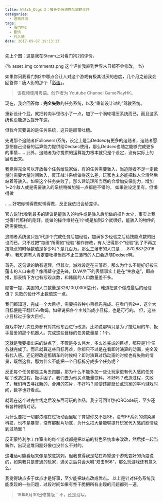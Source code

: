 ```yaml
---
title: Watch_Dogs 2：被任务系统拖后腿的佳作
categories:
  - 游戏评测
tags:
  - 看门狗2
  - 剧情
  - 代入感
date: 2017-09-07 19:13:13
---
```


先上个图：这是我在Steam上对看门狗2的评价。

{% asset_img comments.png 这个评价我直到世界末日都不会修改。 %}

如果你问我看门狗2中哪点会让人对这个游戏有极其讨厌的态度，几个月之前我会回答你：唐人街的那个「[彩蛋](https://www.youtube.com/watch?v=gc7dvEBAOOg)」。 

> 该视频使用粤语。创作者为 Youtube Channel GamePlayHK。

现在，我会回答你：**完全失败**的任务系统，以及“重新设计过的”驾驶系统。

重新设计个屁，就把转向半径改小了一点，加了一个涡轮增压系统而已，而且这系统也没能怎么提升车速。

但我今天要说的是任务系统，这只是顺带吐槽。

先说那个追随者(Followers)系统，设定上是当Dedsec有更多的追随者，追随者愿意把自己设备的运算能力提供给Dedsec使用，那么Dedsec也随之能够完成更多的事情…… 此外，追随者为你提供的运算能力根本就只是个设定，没有实际上的展现出来。

我觉得完全可以开放每个任务给玩家做，有的任务需要骇入，当追随者不足一定数量时需要大量时间骇入，反正战斗系统做得这么差，玩家也未必能把敌人全清然后站着等骇入。如果这个任务失败了，那么建筑理所当然的会增加安保能力，增加1~2个敌人或是需要骇入的系统稍微加强一点都是不错的。 如果说设定里有，但懒得做

 ……好吧你懒得做就懒得做，反正我依旧会给差评。

官方说1代收到最多的建议是能骇入的物件或是骇入后能做的操作太少，事实上我觉得1代那样的刚好。能做的操作维持在1个或是加到2个就很好，能骇入的物件的确需要增加。

追随者系统这只是1代那个完成任务后加经验，加满多少经验之后给技能点数的旧设而已，只不过把“每级”所需的“经验”稍作修改，有人记得那个“经验”到了不再加技能点的时候数值是多少吗？是几百万。那么三藩市的人口是……870,887(2016年)，我知道有人肯定要吐槽当然不止三藩市的人口会追随Dedsec啊。

首先，这句话的确有道理，但其次，游戏设定在三藩市，那么为什么不能好好按三藩市的人口来呢？像隔壁守望先锋，D.VA坐下的表情事实上是在“生放送”，即直播，那表情下方也有写观众数，和韩国的人口数量差不多。

顺带一提，美国的人口数量是326,100,000(估计)，难道把这个做成最后的经验值？ 失败的设计不止数值这一点。

我们都知道，完成一个大目标，需要把各种小目标先完成。在看门狗2中，这个大目标便是干翻(?)布鲁姆。如果说把各个主线当成小目标，也是可行的。 但，这些小目标过于像大目标。

游戏中好几次任务都有对其他东西进行改造，比如说那辆只是为了撞烂用的车、扳手最爱的那个机器人。完成这些目标的任务数量是：1个。

这就是我要指出来的缺点了，不管是多么伟大，多么难完成的目标，都只是1个任务就完成了。而且就算这些目标再难，你都只不过是在看即时演算的动画，完全没有代入感。还记得改造那辆车的时候吗？即时演算过场动画的时候也有失败的情景，既然这样，那为什么不能把一个目标拆分成多个任务呢？

反正每个任务都是主角去跑腿，那为什么不能多加一些让玩家更有代入感的任务呢？改造过程，扳手困了，我们去为他买点能量饮料，不好吗？改造过程，失败了，我们再去寻找新的、合用的芯片，不好吗？顺便还能延长点玩家的平均游戏时间，数字也好看点。

就现在这个过完主线之后没东西可玩的作品，我宁可回1代扫QRCode玩，至少还有各种剧情对话。

为什么要把一切都浓缩在过场动画里呢？育碧你又不是SE，没有FF系列的渲染黑科技，也不是暴雪，没有那制片功底，为什么把大量能够提升玩家代入感的剧情放到过场里？

 反正蒙特利尔工作室出的每个游戏都是把以前的特色系统拿来改改，然后揉一起当新作，出现这堆问题好像也没什么不对的。

这堆话可能看起来像是故意挑刺，但我觉得我是站在希望这个游戏变好的角度说的，如果我只是普通的玩家，通关之后只会大喊“双击666”，那么玩游戏还有意义么。

我觉得缺点多于优点才是好事，至少能把缺点改成优点。 以上是针对任务系统我能发现的一些问题，过段时间如果有空干脆把所有出现的问题都列一遍。

> 19年8月30日修排版：不，还是没写。